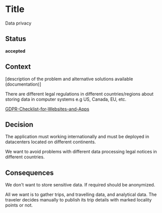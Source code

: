 # Title

Data privacy

## Status

**accepted**

## Context

[description of the problem and alternative solutions available (documentation)]

There are different legal regulations in different countries/regions about storing data in computer systems e.g US, Canada, EU, etc.

[GDPR-Checklist-for-Websites-and-Apps](https://github.com/InspireNL/GDPR-Checklist-for-Websites-and-Apps)  

## Decision

The application must working internationally and must be deployed in datacenters located on different continents.  

We want to avoid problems with different data processing legal notices in different countries. 

## Consequences

We don't want to store sensitive data. If required should be anonymized.  

All we want is to gather trips, and travelling data, and analytical data. The traveler decides manually to publish its trip details with marked locality points or not.
